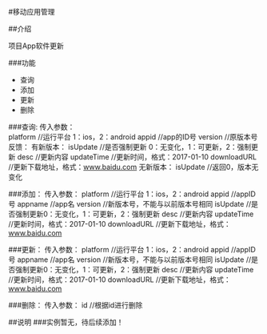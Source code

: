 #移动应用管理

##介绍
>
项目App软件更新

###功能
>
+ 查询
+ 添加
+ 更新
+ 删除

###查询:
	传入参数：  
			platform    //运行平台  1：ios，2：android
			appid       //app的ID号
			version     //原版本号
	反馈：
		有新版本：
			isUpdate    //是否强制更新 0：无变化，1：可更新，2：强制更新
			desc        //更新内容
			updateTime  //更新时间，格式：2017-01-10
			downloadURL //更新下载地址，格式：www.baidu.com
		无新版本：
			isUpdate    //返回0，版本无变化

###添加：
    传入参数：
            platform    //运行平台  1：ios，2：android
            appid       //appID号
            appname     //app名
            version     //新版本号，不能与以前版本号相同
            isUpdate    //是否强制更新0：无变化，1：可更新，2：强制更新
            desc        //更新内容
            updateTime  //更新时间，格式：2017-01-10
            downloadURL //更新下载地址，格式：www.baidu.com

###更新：
    传入参数：
            platform    //运行平台  1：ios，2：android
            appid       //appID号
            appname     //app名
            version     //新版本号，不能与以前版本号相同
            isUpdate    //是否强制更新0：无变化，1：可更新，2：强制更新
            desc        //更新内容
            updateTime  //更新时间，格式：2017-01-10
            downloadURL //更新下载地址，格式：www.baidu.com

###删除：
    传入参数：
            id   //根据id进行删除

##说明
###实例暂无，待后续添加！




